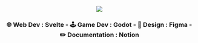 <p align="center">
  <a href="https://www.mikesenh.com/">
<img src=https://www.mikesenh.com/base/move-machines.webp/>
  </a>
<h3 align="center">🌐 Web Dev : Svelte - 🕹️ Game Dev : Godot - 🎨 Design : Figma - ✏️ Documentation : Notion </h3>
</p>
